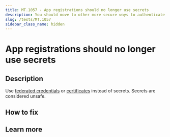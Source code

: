 ```yaml
---
title: MT.1057 - App registrations should no longer use secrets
description: You should move to other more secure ways to authenticate your applications
slug: /tests/MT.1057
sidebar_class_name: hidden
---
```


# App registrations should no longer use secrets

## Description

Use [federated credentials](https://learn.microsoft.com/en-us/entra/workload-id/workload-identity-federation-create-trust?pivots=identity-wif-apps-methods-azp) or [certificates](https://docs.azure.cn/en-us/entra/identity-platform/howto-create-self-signed-certificate) instead of secrets. Secrets are considered unsafe.

## How to fix



## Learn more


